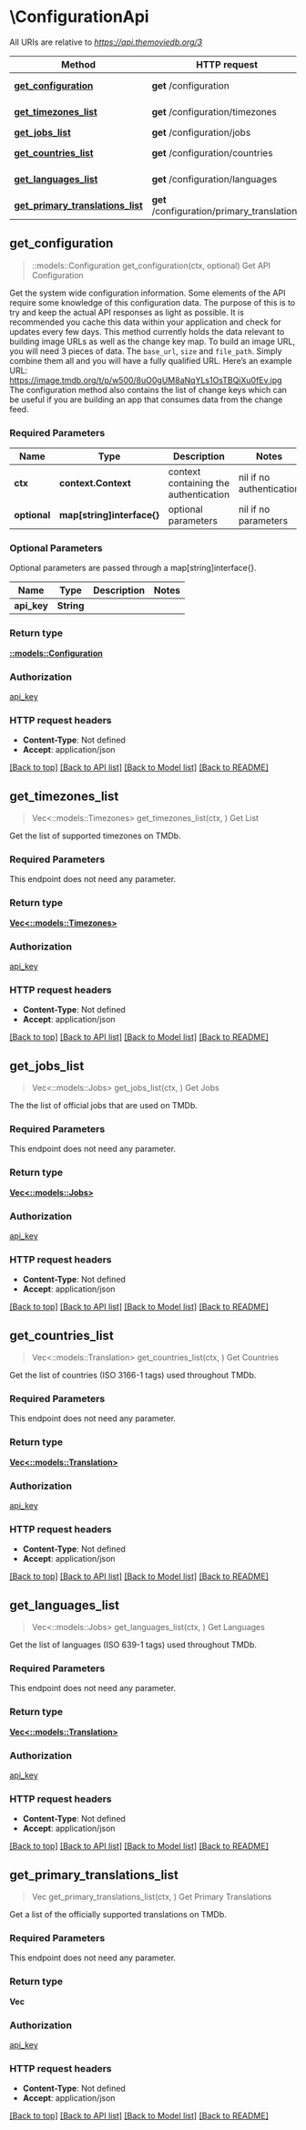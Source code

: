 # \ConfigurationApi

All URIs are relative to *https://api.themoviedb.org/3*

Method | HTTP request | Description
------------- | ------------- | -------------
[**get_configuration**](ConfigurationApi.md#get_configuration) | **get** /configuration | Get API Configuration
[**get_timezones_list**](ConfigurationApi.md#get_timezones_list) | **get** /configuration/timezones | Get Timezones
[**get_jobs_list**](ConfigurationApi.md#get_jobs_list) | **get** /configuration/jobs | Get Jobs
[**get_countries_list**](ConfigurationApi.md#get_countries_list) | **get** /configuration/countries | Get Countries
[**get_languages_list**](ConfigurationApi.md#get_languages_list) | **get** /configuration/languages | Get Languages
[**get_primary_translations_list**](ConfigurationApi.md#get_primary_translations_list) | **get** /configuration/primary_translations | Get Primary Translations

## get_configuration

> ::models::Configuration get_configuration(ctx, optional)
Get API Configuration

Get the system wide configuration information. Some elements of the API require some knowledge of this configuration data. The purpose of this is to try and keep the actual API responses as light as possible. It is recommended you cache this data within your application and check for updates every few days.  This method currently holds the data relevant to building image URLs as well as the change key map.  To build an image URL, you will need 3 pieces of data. The `base_url`, `size` and `file_path`. Simply combine them all and you will have a fully qualified URL. Here’s an example URL:      https://image.tmdb.org/t/p/w500/8uO0gUM8aNqYLs1OsTBQiXu0fEv.jpg  The configuration method also contains the list of change keys which can be useful if you are building an app that consumes data from the change feed.

### Required Parameters


Name | Type | Description  | Notes
------------- | ------------- | ------------- | -------------
 **ctx** | **context.Context** | context containing the authentication | nil if no authentication
 **optional** | **map[string]interface{}** | optional parameters | nil if no parameters

### Optional Parameters

Optional parameters are passed through a map[string]interface{}.

Name | Type | Description  | Notes
------------- | ------------- | ------------- | -------------
 **api_key** | **String**|  | 

### Return type

[**::models::Configuration**](Configuration.md)

### Authorization

[api_key](../README.md#api_key)

### HTTP request headers

- **Content-Type**: Not defined
- **Accept**: application/json

[[Back to top]](#) [[Back to API list]](../README.md#documentation-for-api-endpoints) [[Back to Model list]](../README.md#documentation-for-models) [[Back to README]](../README.md)


## get_timezones_list

> Vec<::models::Timezones> get_timezones_list(ctx, )
Get List

Get the list of supported timezones on TMDb.

### Required Parameters

This endpoint does not need any parameter.

### Return type

[**Vec<::models::Timezones>**](Timezones.md)

### Authorization

[api_key](../README.md#api_key)

### HTTP request headers

- **Content-Type**: Not defined
- **Accept**: application/json

[[Back to top]](#) [[Back to API list]](../README.md#documentation-for-api-endpoints) [[Back to Model list]](../README.md#documentation-for-models) [[Back to README]](../README.md)


## get_jobs_list

> Vec<::models::Jobs> get_jobs_list(ctx, )
Get Jobs

The the list of official jobs that are used on TMDb.

### Required Parameters

This endpoint does not need any parameter.

### Return type

[**Vec<::models::Jobs>**](Jobs.md)

### Authorization

[api_key](../README.md#api_key)

### HTTP request headers

- **Content-Type**: Not defined
- **Accept**: application/json

[[Back to top]](#) [[Back to API list]](../README.md#documentation-for-api-endpoints) [[Back to Model list]](../README.md#documentation-for-models) [[Back to README]](../README.md)



## get_countries_list

> Vec<::models::Translation> get_countries_list(ctx, )
Get Countries

Get the list of countries (ISO 3166-1 tags) used throughout TMDb.

### Required Parameters

This endpoint does not need any parameter.

### Return type

[**Vec<::models::Translation>**](Translation.md)

### Authorization

[api_key](../README.md#api_key)

### HTTP request headers

- **Content-Type**: Not defined
- **Accept**: application/json

[[Back to top]](#) [[Back to API list]](../README.md#documentation-for-api-endpoints) [[Back to Model list]](../README.md#documentation-for-models) [[Back to README]](../README.md)



## get_languages_list

> Vec<::models::Jobs> get_languages_list(ctx, )
Get Languages

Get the list of languages (ISO 639-1 tags) used throughout TMDb.

### Required Parameters

This endpoint does not need any parameter.

### Return type

[**Vec<::models::Translation>**](Translation.md)

### Authorization

[api_key](../README.md#api_key)

### HTTP request headers

- **Content-Type**: Not defined
- **Accept**: application/json

[[Back to top]](#) [[Back to API list]](../README.md#documentation-for-api-endpoints) [[Back to Model list]](../README.md#documentation-for-models) [[Back to README]](../README.md)



## get_primary_translations_list

> Vec<String> get_primary_translations_list(ctx, )
Get Primary Translations

Get a list of the officially supported translations on TMDb.

### Required Parameters

This endpoint does not need any parameter.

### Return type

**Vec<String>**

### Authorization

[api_key](../README.md#api_key)

### HTTP request headers

- **Content-Type**: Not defined
- **Accept**: application/json

[[Back to top]](#) [[Back to API list]](../README.md#documentation-for-api-endpoints) [[Back to Model list]](../README.md#documentation-for-models) [[Back to README]](../README.md)
